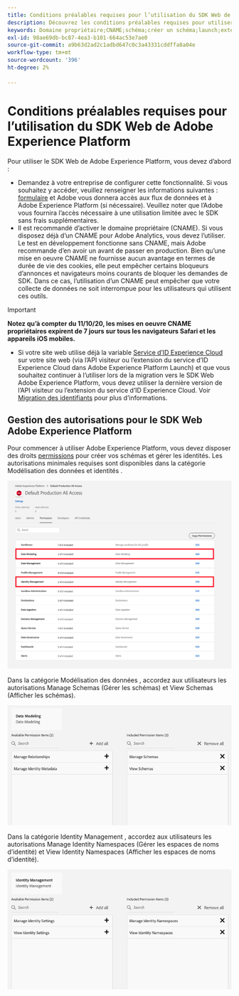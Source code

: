 ```yaml
---
title: Conditions préalables requises pour l’utilisation du SDK Web de Adobe Experience Platform
description: Découvrez les conditions préalables requises pour utiliser le SDK Web de Adobe Experience Platform.
keywords: Domaine propriétaire;CNAME;schéma;créer un schéma;launch;extension du sdk web aep;extension;ID de configuration;outil de configuration;élément de données;créer un élément de données;objet XDM;sendEvent;envoyer un événement;
exl-id: 98ae69db-bc87-4ea3-b101-664ac53e7ae0
source-git-commit: a9b63d2ad2c1adbd647c0c3a43331cddffa8a04e
workflow-type: tm+mt
source-wordcount: '396'
ht-degree: 2%

---
```


# Conditions préalables requises pour l’utilisation du SDK Web de Adobe Experience Platform

Pour utiliser le SDK Web de Adobe Experience Platform, vous devez d’abord :

- Demandez à votre entreprise de configurer cette fonctionnalité. Si vous souhaitez y accéder, veuillez renseigner les informations suivantes : [formulaire](https://adobe.ly/websdkaccess) et Adobe vous donnera accès aux flux de données et à Adobe Experience Platform (si nécessaire). Veuillez noter que l’Adobe vous fournira l’accès nécessaire à une utilisation limitée avec le SDK sans frais supplémentaires.
- Il est recommandé d’activer le domaine propriétaire (CNAME). Si vous disposez déjà d’un CNAME pour Adobe Analytics, vous devez l’utiliser. Le test en développement fonctionne sans CNAME, mais Adobe recommande d’en avoir un avant de passer en production. Bien qu’une mise en oeuvre CNAME ne fournisse aucun avantage en termes de durée de vie des cookies, elle peut empêcher certains bloqueurs d’annonces et navigateurs moins courants de bloquer les demandes de SDK. Dans ce cas, l’utilisation d’un CNAME peut empêcher que votre collecte de données ne soit interrompue pour les utilisateurs qui utilisent ces outils.

>[!IMPORTANT]
>
>**Notez qu’à compter du 11/10/20, les mises en oeuvre CNAME propriétaires expirent de 7 jours sur tous les navigateurs Safari et les appareils iOS mobiles.**

- Si votre site web utilise déjà la variable [Service d’ID Experience Cloud](https://experienceleague.adobe.com/docs/experience-platform/edge/identity/overview.html) sur votre site web (via l’API visiteur ou l’extension du service d’ID Experience Cloud dans Adobe Experience Platform Launch) et que vous souhaitez continuer à l’utiliser lors de la migration vers le SDK Web Adobe Experience Platform, vous devez utiliser la dernière version de l’API visiteur ou l’extension du service d’ID Experience Cloud. Voir [Migration des identifiants](https://experienceleague.adobe.com/docs/experience-platform/edge/identity/overview.html?lang=en#identity) pour plus d’informations.

## Gestion des autorisations pour le SDK Web Adobe Experience Platform

Pour commencer à utiliser Adobe Experience Platform, vous devez disposer des droits [permissions](https://experienceleague.adobe.com/docs/experience-platform/access-control/home.html?lang=fr) pour créer vos schémas et gérer les identités. Les autorisations minimales requises sont disponibles dans la catégorie Modélisation des données et identités .

![](../images/AEP-permission-categories.png)

Dans la catégorie Modélisation des données , accordez aux utilisateurs les autorisations Manage Schemas (Gérer les schémas) et View Schemas (Afficher les schémas).

![](../images/data-modeling-permissions.png)

Dans la catégorie Identity Management , accordez aux utilisateurs les autorisations Manage Identity Namespaces (Gérer les espaces de noms d’identité) et View Identity Namespaces (Afficher les espaces de noms d’identité).

![](../images/identity-management-permissions.png)
